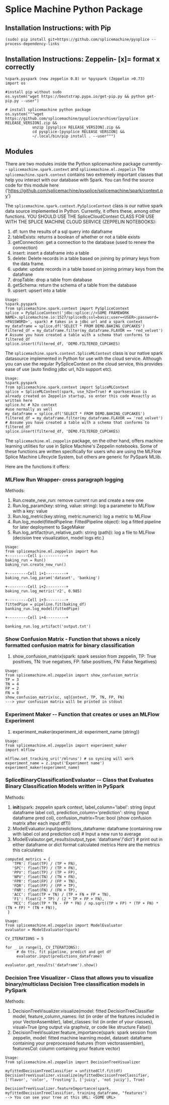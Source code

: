 # Splice Machine Python Package
## Installation Instructions: with Pip
`(sudo) pip install git+https://github.com/splicemachine/pysplice --process-dependency-links`

## Installation Instructions: Zeppelin- [x]= format x correctly
```
%spark.pyspark (new zeppelin 0.8) or %pyspark (Zeppelin >0.73)
import os

#install pip without sudo
os.system("wget https://bootstrap.pypa.io/get-pip.py && python get-pip.py --user")

# install splicemachine python package
os.system("""wget https://github.com/splicemachine/pysplice/archive/[pysplice RELEASE_VERSION].zip && 
            unzip [pysplice RELEASE_VERSION].zip && 
            cd pysplice-[pysplice RELEASE VERSION] &&
            ~/.local/bin/pip install . --user""")
```

## Modules
  There are two modules inside the Python splicemachine package currently-- `splicemachine.spark.context` and `splicemachine.ml.zeppelin`
  The `splicemachine.spark.context` contains two extremely important classes that help you interact with our database with Spark.
You can find the source code for this module here ('https://github.com/splicemachine/pysplice/splicemachine/spark/context.py')

  The `splicemachine.spark.context.PySpliceContext` class is our native spark data source implemented in Python. Currently,
  it offers these, among other functions. YOU SHOULD USE THE SpliceCloudContext CLASS FOR USE WITH THE SPLICE MACHINE CLOUD SERVICE (ZEPPELIN NOTEBOOKS):
1. df: turn the results of a sql query into dataframe
2. tableExists: returns a boolean of whether or not a table exists
3. getConnection: get a connection to the database (used to renew the connection)
4. insert: insert a dataframe into a table
5. delete: Delete records in a table based on joining by primary keys from the data frame.
6. update: update records in a table based on joining primary keys from the datafrane
7. dropTable: drop a table from database
8. getSchema: return the schema of a table from the database
9. upsert: upsert into a table

```
Usage:
%spark.pyspark
from splicemachine.spark.context import PySpliceContext
splice = PySpliceContext('jdbc:splice://<SOME FRAMEWORK NAME>.splicemachine.io:1527/splicedb;ssl=basic;user=<USER>;password=<PASSWORD>', spark) # takes in a jdbc url and a spark context
my_dataframe = splice.df('SELECT * FROM DEMO.BAKING_CUPCAKES')
filtered_df = my_dataframe.filter(my_dataframe.FLAVOR == 'red_velvet')
# Assume you have created a table with a schema that conforms to filtered_df
splice.insert(filtered_df, 'DEMO.FILTERED_CUPCAKES)
```

  The `splicemachine.spark.context.SpliceMLContext` class is our native spark datasource implemented in Python for use with the cloud service. Although you can use the regular PySpliceContext on the cloud service, this provides ease of use (auto finding jdbc url, h2o support etc). 
 
```
Usage:
%spark.pyspark
from splicemachine.spark.context import SpliceMLContext
splice = SpliceMLContext(spark, use_h2o=True) # sparksession is already created on Zeppelin startup, so enter this code #exactly as written here
splice.hc # h2o context
#use normally as well
my_dataframe = splice.df('SELECT * FROM DEMO.BAKING_CUPCAKES')
filtered_df = my_dataframe.filter(my_dataframe.FLAVOR == 'red_velvet')
# Assume you have created a table with a schema that conforms to filtered_df
splice.insert(filtered_df, 'DEMO.FILTERED_CUPCAKES)
```

  The `splicemachine.ml.zeppelin` package, on the other hand, offers machine learning utilities for use in Splice Machine's Zeppelin notebooks.
  Some of these functions are written specifically for users who are using the MLFlow Splice Machine Lifecycle System, but others are generic for PySpark MLlib.
  
 Here are the functions it offers:

### MLFlow Run Wrapper- cross paragraph logging
 Methods:
 1. Run.create_new_run: remove current run and create a new one
 2. Run.log_param(key: string, value: string): log a parameter to MLFlow with a key: value
 3. Run.log_metric(key:string, metric:numeric): log a metric to MLFlow
 4. Run.log_model(fittedPipeline: FittedPipeline object): log a fitted pipeline for later deployment to SageMaker
 5. Run.log_artifact(run_relative_path: string (path)): log a file to MLFlow (decision tree visualization, model logs etc.)
 
 ```
 Usage:
 from splicemachine.ml.zeppelin import Run
 +---------Cell i-----------+
 baking_run = Run()
 baking_run.create_new_run()
 
 +---------Cell i+1---------+
 baking_run.log_param('dataset', 'banking')
 
 +---------Cell i+2---------+
 baking_run.log_metric('r2', 0.985)
 
 +---------Cell i+3---------+
 fittedPipe = pipeline.fit(baking_df)
 banking_run.log_model(fittedPipe)
 
 +---------Cell i+4---------+
 
 banking_run.log_artifact('output.txt')
 ```
 
### Show Confusion Matrix - Function that shows a nicely formatted confusion matrix for binary classification
1. show_confusion_matrix(spark: spark session from zeppelin, TP: True positives, TN: true negatves, FP: false positives, FN: False Negatives)
```
Usage:
from splicemachine.ml.zeppelin import show_confusion_matrix
TP = 3
TN = 4
FP = 2
FN = 0
show_confusion_matrix(sc, sqlContext, TP, TN, FP, FN)
---> your confusion matrix will be printed in stdout
```

### Experiment Maker -- Function that creates or uses an MLFlow Experiment
1. experiment_maker(experiment_id: experiment_name (string))

```
Usage:
from splicemachine.ml.zeppelin import experiment_maker
import mlflow

mlflow.set_tracking_uri('/mlruns') # so syncing will work
experiment_name = z.input('Experiment name')
experiment_maker(experiment_name)
```

### SpliceBinaryClassificationEvaluator -- Class that Evaluates Binary Classification Models written in PySpark
Methods:
1. __init__(spark: zeppelin spark context, label_column='label': string (input dataframe label col), prediction_column='prediction': string (input dataframe pred col), confusion_matrix=True: bool (show confusion matrix after each input df?))
3. ModelEvaluator.input(predictions_dataframe: dataframe (containing row with label col and prediction col) # Input a new run to average
4. ModelEvalautor.get_results(output_type: 'dataframe'/'dict') # print out in either dataframe or dict format calculated metrics
Here are the metrics this calculates:
```
computed_metrics = {
   'TPR': float(TP) / (TP + FN),
   'SPC': float(TP) / (TP + FN),
   'PPV': float(TP) / (TP + FP),
   'NPV': float(TN) / (TN + FN),
   'FPR': float(FP) / (FP + TN),
   'FDR': float(FP) / (FP + TP),
   'FNR': float(FN) / (FN + TP),
   'ACC': float(TP + TN) / (TP + FN + FP + TN),
   'F1': float(2 * TP) / (2 * TP + FP + FN),
   'MCC': float(TP * TN - FP * FN) / np.sqrt((TP + FP) * (TP + FN) * (TN + FP) * (TN + FN)),
 }
 ```
 
 ```
 Usage:
 from splicemachine.ml.zeppelin import ModelEvaluator
 evaluator = ModelEvaluator(spark)
 
 CV_ITERATIONS = 5
 
 for _ in range(1, CV_ITERATIONS):
      # do tts, fit pipeline, predict and get df
      evaluator.input(predictions_dataframe)
 
 evaluator.get_results('dataframe').show()
 
```

### Decision Tree Visualizer - Class that allows you to visualize binary/multiclass Decision Tree classification models in PySpark
Methods:
1. DecisionTreeVisualizer.visualize(model: fitted DecisionTreeClassifier model, feature_column_names: list (in order of the features included in your VectorAssembler), label_classes: list (in order of your classes), visual=True (png output via graphviz, or code like structure False))
2. DecisionTreeVisualizer.feature_importance(spark: spark session from zeppelin, model: fitted machine learning model, dataset: dataframe containing your preprocessed features (from vectorassembler), featuresCol: column containing your feature vector)

```
Usage:
from splicemachine.ml.zeppelin import DecisionTreeVisualizer

myfittedDecisionTreeClassifier = unfittedClf.fit(df)
DecisionTreeVisualizer.visualize(myfittedDecisionTreeClassifier, ['flavor', 'color', 'frosting'], ['juicy', 'not juciy'], True)

DecisionTreeVisualizer.featureImportance(spark, myfittedDecisionTreeClassifier, training_dataframe, "features")
--> You can see your tree at this URL: <SOME URL>

